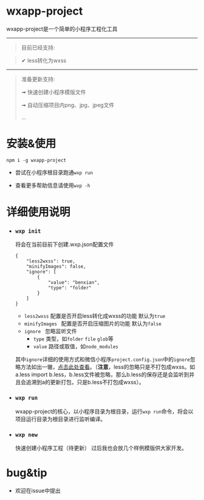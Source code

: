 # wxapp-project
wxapp-project是一个简单的小程序工程化工具

---

>目前已经支持:

> ✔︎ less转化为wxss

---

> 准备更新支持:
> 
> ➟ 快速创建小程序模版文件
>
> ➟ 自动压缩项目内png、jpg、jpeg文件
> 
> ...



# 安装&使用
```
npm i -g wxapp-project
```

- 尝试在小程序根目录跑通`wxp run`

- 查看更多帮助信息请使用`wxp -h`


# 详细使用说明

- ### `wxp init`

	将会在当前目前下创建.wxp.json配置文件
	
	```
	{
	    "less2wxss": true,
	    "minifyImages": false,
	    "ignore": [
	        {
	            "value": "benxian",
	            "type": "folder"
	        }
	    ]
	}
	```
	
	- `less2wxss` 配置是否开启less转化成wxss的功能 默认为`true`
	- `minifyImages ` 配置是否开启压缩图片的功能 默认为`false`
	- `ignore ` 忽略监听文件
	   - `type` 类型，如`folder` `file` `glob`等
	   - `value` 路径或取值，如`node_modules`
	
	其中`ignore`详细的使用方式和微信小程序`project.config.json`中的`ignore`忽略方法如出一辙，[点击此处查看](https://developers.weixin.qq.com/miniprogram/dev/devtools/projectconfig.html?search-key=ignore)。（__注意__，less的忽略只是不打包成wxss。如a.less import b.less，b.less文件被忽略，那么b.less的保存还是会监听到并且会追溯到a的更新打包，只是b.less不打包成wxss）。
	

- ### `wxp run`
	
	wxapp-project的核心，以小程序目录为根目录，运行`wxp run`命令，将会以项目运行目录为根目录进行监听编译。

- ### `wxp new`
	快速创建小程序工程（待更新）
	过后我也会放几个样例模版供大家开发。


# bug&tip
* 欢迎在issue中提出



